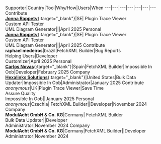 Supporter|Country|Tool|Why/How|Users|When
---|---|---|---|---|---|---
Contribute<br/>[**Jonna Rappety**](https://rappen.net){:target="_blank"}|SE| Plugin Trace Viewer<br/>Custom API Tester<br/>UML Diagram Generator|||April 2025
Personal<br/>[**Jonna Rappety**](https://rappen.net){:target="_blank"}|SE| Plugin Trace Viewer<br/>Custom API Tester<br/>UML Diagram Generator|||April 2025
Contribute<br/>**raphael medeiros**|brazil|FetchXML Builder|Bug Reports<br/>Helping Users|Developer<br/>Customizer|April 2025
Personal<br/>[**Carlos Novas**](https://www.linkedin.com/in/carlosnovas/){:target="_blank"}|Spain|FetchXML Builder|Impossible In Oob|Developer|February 2025
Company<br/>[**Hexalinks Solutions**](https://www.hexalinks.com/){:target="_blank"}|United States|Bulk Data Updater|Impossible In Oob|Administrator|January 2025
Contribute<br/>_anonymous_|UK|Plugin Trace Viewer|Save Time<br/>Assure Quality<br/>Impossible In Oob||January 2025
Personal<br/>_anonymous_|Czechia| FetchXML Builder||Developer|November 2024
Company<br/>**ModulAcht GmbH & Co. KG**|Germany| FetchXML Builder<br/>Bulk Data Updater||Developer<br/>Administrator|November 2024
Company<br/>**ModulAcht GmbH & Co. KG**|Germany|FetchXML Builder||Developer<br/>Administrator|November 2024
